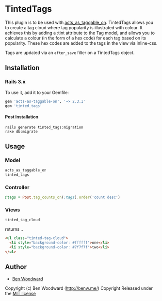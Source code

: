 # TintedTags

This plugin is to be used with
[acts_as_taggable_on](https://github.com/mbleigh/acts-as-taggable-on).
TintedTags allows you to create a tag cloud where tag popularity is
illustrated with colour.
It achieves this by adding a :tint attribute to the Tag model, and allows you to calculate
a colour (in the form of a hex code) for each tag based on its
popularity. These hex codes are added to the tags in the view via
inline-css.

Tags are updated via an ```after_save``` filter on a TintedTags object.

## Installation

### Rails 3.x

To use it, add it to your Gemfile:

```ruby
gem 'acts-as-taggable-on', '~> 2.3.1'
gem 'tinted_tags'
```

#### Post Installation

```shell
rails generate tinted_tags:migration
rake db:migrate
```

## Usage

### Model

```ruby
acts_as_taggable_on
tinted_tags
```

### Controller

```ruby
@tags = Post.tag_counts_on(:tags).order('count desc')
```

### Views

```ruby
tinted_tag_cloud
```
returns ..

```html
<ul class="tinted-tag-cloud">
  <li style="background-color: #ffffff">one</li>
  <li style="background-color: #7f7f7f">two</li>
</ul>
```

## Author

* [Ben Woodward](https://github.com/benwoodward)

Copyright (c) Ben Woodward (http://benw.me/)
Copyright Released under the [MIT
license](https://github.com/benwoodward/tinted_tags/blob/master/MIT-LICENSE.md)
